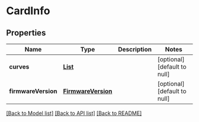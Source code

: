 # CardInfo

## Properties

| Name                | Type                                      | Description | Notes                        |
| ------------------- | ----------------------------------------- | ----------- | ---------------------------- |
| **curves**          | [**List**](Curve.md)                      |             | [optional] [default to null] |
| **firmwareVersion** | [**FirmwareVersion**](FirmwareVersion.md) |             | [optional] [default to null] |

[[Back to Model list]](/docs/api/README.md#documentation-for-models) [[Back to API list]](/docs/api/README.md#documentation-for-api-endpoints) [[Back to README]](/README.md)
